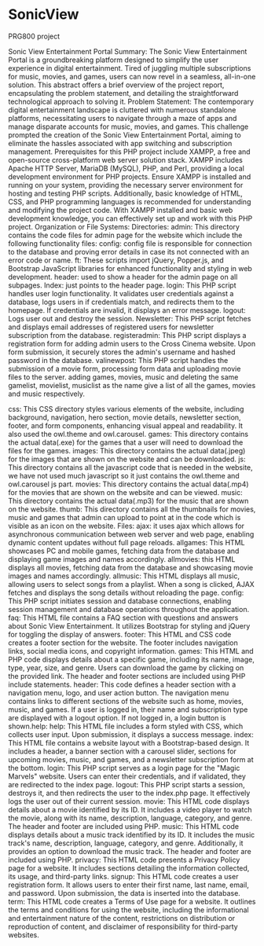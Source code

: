 # SonicView
PRG800 project

Sonic View Entertainment Portal 
Summary: The Sonic View Entertainment Portal is a groundbreaking platform designed to simplify the user experience in digital entertainment. Tired of juggling multiple subscriptions for music, movies, and games, users can now revel in a seamless, all-in-one solution. This abstract offers a brief overview of the project report, encapsulating the problem statement, and detailing the straightforward technological approach to solving it. 
Problem Statement: The contemporary digital entertainment landscape is cluttered with numerous standalone platforms, necessitating users to navigate through a maze of apps and manage disparate accounts for music, movies, and games. This challenge prompted the creation of the Sonic View Entertainment Portal, aiming to eliminate the hassles associated with app switching and subscription management.
Prerequisites for this PHP project include XAMPP, a free and open-source cross-platform web server solution stack. XAMPP includes Apache HTTP Server, MariaDB (MySQL), PHP, and Perl, providing a local development environment for PHP projects. Ensure XAMPP is installed and running on your system, providing the necessary server environment for hosting and testing PHP scripts. Additionally, basic knowledge of HTML, CSS, and PHP programming languages is recommended for understanding and modifying the project code. With XAMPP installed and basic web development knowledge, you can effectively set up and work with this PHP project.
Organization or File Systems:
Directories:
admin: This directory contains the code files for admin page for the website which include the following functionality files:
config: config file is responsible for connection to the database and proving error details in case its not connected with an error code or name.
ft: These scripts import jQuery, Popper.js, and Bootstrap JavaScript libraries for enhanced functionality and styling in web development.
header: used to show a header for the admin page on all subpages.
Index: just points to the header page.
login: This PHP script handles user login functionality. It validates user credentials against a database, logs users in if credentials match, and redirects them to the homepage. If credentials are invalid, it displays an error message.
logout: Logs user out and destroy the session.
Newsletter: This PHP script fetches and displays email addresses of registered users for newsletter subscription from the database.
registeradmin: This PHP script displays a registration form for adding admin users to the Cross Cinema website. Upon form submission, it securely stores the admin's username and hashed password in the database.
valinewpost: This PHP script handles the submission of a movie form, processing form data and uploading movie files to the server.
adding games, movies, music and deleting the same
gamelist, movielist, musiclist as the name give a list of all the games, movies and music respectively.

css: This CSS directory styles various elements of the website, including background, navigation, hero section, movie details, newsletter section, footer, and form components, enhancing visual appeal and readability. It also used the owl.theme and owl.carousel.
games: This directory contains the actual data(.exe) for the games that a user will need to download the files for the games.
images: This directory contains the actual data(.jpeg) for the images that are shown on the website and can be downloaded.
js: This directory contains all the javascript code that is needed in the website, we have not used much javascript so it just contains the owl.theme and owl.carousel js part.
movies: This directory contains the actual data(.mp4) for the movies that are shown on the website and can be viewed.
music: This directory contains the actual data(.mp3) for the music that are shown on the website.
thumb: This directory contains all the thumbnails for movies, music and games that admin can upload to point at in the code which is visible as an icon on the website.
Files:
ajax: it uses ajax which allows for asynchronous communication between  web server and  web page, enabling dynamic content updates without full page reloads.
allgames: This HTML showcases PC and mobile games, fetching data from the database and displaying game images and names accordingly.
allmovies: this HTML displays all movies, fetching data from the database and showcasing movie images and names accordingly.
allmusic: This HTML  displays all music, allowing users to select songs from a playlist. When a song is clicked, AJAX fetches and displays the song details without reloading the page.
config: This PHP script initiates session and database connections, enabling session management and database operations throughout the application.
faq: This HTML file contains a FAQ section with questions and answers about Sonic View Entertainment. It utilizes Bootstrap for styling and jQuery for toggling the display of answers.
footer: This HTML and CSS code creates a footer section for the website. The footer includes navigation links, social media icons, and copyright information. 
games: This HTML and PHP code displays details about a specific game, including its name, image, type, year, size, and genre. Users can download the game by clicking on the provided link. The header and footer sections are included using PHP include statements.
header: This code defines a header section with a navigation menu, logo, and user action button. The navigation menu contains links to different sections of the website such as home, movies, music, and games. If a user is logged in, their name and subscription type are displayed with a logout option. If not logged in, a login button is shown.help:
help: This HTML file includes a form styled with CSS, which collects user input. Upon submission, it displays a success message.
index: This HTML file contains a website layout with a Bootstrap-based design. It includes a header, a banner section with a carousel slider, sections for upcoming movies, music, and games, and a newsletter subscription form at the bottom.
login: This PHP script serves as a login page for the "Magic Marvels" website. Users can enter their credentials, and if validated, they are redirected to the index page.
logout: This PHP script starts a session, destroys it, and then redirects the user to the index.php page. It effectively logs the user out of their current session.
movie: This HTML code displays details about a movie identified by its ID. It includes a video player to watch the movie, along with its name, description, language, category, and genre. The header and footer are included using PHP.
music: This HTML code displays details about a music track identified by its ID. It includes the music track's name, description, language, category, and genre. Additionally, it provides an option to download the music track. The header and footer are included using PHP.
privacy: This HTML code presents a Privacy Policy page for a website. It includes sections detailing the information collected, its usage, and third-party links. 
signup: This HTML code creates a user registration form. It allows users to enter their first name, last name, email, and password. Upon submission, the data is inserted into the database.
term: This HTML code creates a Terms of Use page for a website. It outlines the terms and conditions for using the website, including the informational and entertainment nature of the content, restrictions on distribution or reproduction of content, and disclaimer of responsibility for third-party websites.


